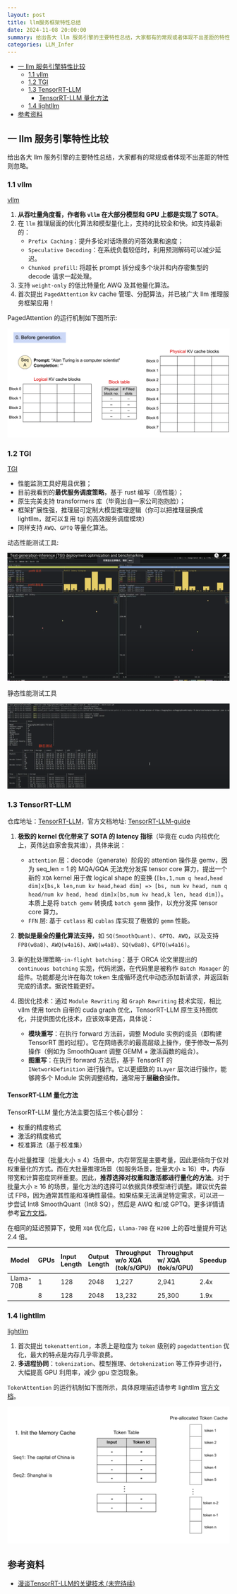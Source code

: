 ```yaml
---
layout: post
title: llm服务框架特性总结
date: 2024-11-08 20:00:00
summary: 给出各大 llm 服务引擎的主要特性总结，大家都有的常规或者体现不出差距的特性则忽略。
categories: LLM_Infer
---
```


- [一 llm 服务引擎特性比较](#一-llm-服务引擎特性比较)
  - [1.1 vllm](#11-vllm)
  - [1.2 TGI](#12-tgi)
  - [1.3 TensorRT-LLM](#13-tensorrt-llm)
    - [TensorRT-LLM 量化方法](#tensorrt-llm-量化方法)
  - [1.4 lightllm](#14-lightllm)
- [参考资料](#参考资料)

## 一 llm 服务引擎特性比较

给出各大 llm 服务引擎的主要特性总结，大家都有的常规或者体现不出差距的特性则忽略。

### 1.1 vllm

[vllm](https://github.com/vllm-project/vllm)

1. **从吞吐量角度看，作者称 `vllm` 在大部分模型和 GPU 上都是实现了 SOTA**。
2. 在 `llm` 推理层面的优化算法和模型量化上，支持的比较全和快。如支持最新的：
    - `Prefix Caching`：提升多论对话场景的问答效果和速度；
    - `Speculative Decoding`：在系统负载较低时，利用预测解码可以减少延迟。
    - `Chunked prefill`: 将超长 prompt 拆分成多个块并和内存密集型的 decode 请求一起处理。
3. 支持 `weight-only` 的低比特量化 AWQ 及其他量化算法。
4. 首次提出 `PagedAttention` kv cache 管理、分配算法，并已被广大 llm 推理服务框架应用！

PagedAttention 的运行机制如下图所示:

![paged_attn](../images/llm_serving_compare/paged_attn.gif)

### 1.2 TGI

[TGI](https://github.com/huggingface/text-generation-inference)

- 性能监测工具好用且优雅；
- 目前我看到的**最优服务调度策略**，基于 rust 编写（高性能）；
- 原生完美支持 transformers 库（毕竟出自一家公司抱抱脸）；
- 框架扩展性强，推理层可定制大模型推理逻辑（你可以把推理层换成 lightllm，就可以复用 tgi 的高效服务调度模块）
- 同样支持 `AWQ`、`GPTQ` 等量化算法。

动态性能测试工具:

![serving_test](../images/llm_serving_compare/serving_test.png)

静态性能测试工具

![static_test](../images/llm_serving_compare/static_test.png)

### 1.3 TensorRT-LLM

仓库地址：[TensorRT-LLM](https://github.com/NVIDIA/TensorRT-LLM)，官方文档地址: [TensorRT-LLM-guide](https://nvidia.github.io/TensorRT-LLM/quick-start-guide.html)

1. **极致的 kernel 优化带来了 SOTA 的 latency 指标**（毕竟在 cuda 内核优化上，英伟达自家舍我其谁），具体来说：
    - `attention` 层：decode（generate）阶段的 attention 操作是 gemv，因为 seq_len = 1 的 MQA/GQA 无法充分发挥 tensor core 算力，提出一个新的 `XQA` kernel 用于做 logical shape 的变换 (`[bs,1,num q head,head dim]x[bs,k len,num kv head,head dim] => [bs, num kv head, num q head/num kv head, head dim]x[bs,num kv head,k len, head dim]`）。本质上是将 `batch gemv` 转换成 `batch gemm` 操作，以充分发挥 tensor core 算力。
    - `FFN` 层: 基于 `cutlass` 和 `cublas` 库实现了极致的 `gemm` 性能。

2. **貌似是最全的量化算法支持**，如 `SQ(SmoothQuant)`、`GPTQ`、`AWQ`，以及支持 `FP8(w8a8)、AWQ(w4a16)、AWQ(w4a8)、SQ(w8a8)、GPTQ(w4a16)`。
3. 新的批处理策略-`in-flight batching`：基于 ORCA 论文里提出的 `continuous batching` 实现，代码闭源，在代码里是被称作 `Batch Manager` 的组件。功能都是允许在每次 token 生成循环迭代中动态添加新请求，并返回新完成的请求。据说性能更好。
4. 图优化技术：通过 `Module Rewriting` 和 `Graph Rewriting` 技术实现，相比 vllm 使用 torch 自带的 cuda graph 优化，TensorRT-LLM 原生支持图优化，并提供图优化技术，应该效率更高，具体说：
   - **模块重写**：在执行 forward 方法前，调整 Module 实例的成员（即构建 TensorRT 图的过程）。它在网络表示的最高层级上操作，便于修改一系列操作（例如为 SmoothQuant 调整 GEMM + 激活函数的组合）。
   - **图重写**：在执行 forward 方法后，基于 TensorRT 的 `INetworkDefinition` 进行操作。它以更细致的 `ILayer` 层次进行操作，能够跨多个 Module 实例调整结构，通常用于**层融合**操作。

#### TensorRT-LLM 量化方法

TensorRT-LLM 量化方法主要包括三个核心部分：

- 权重的精度格式
- 激活的精度格式
- 校准算法（基于校准集）

在小批量推理（批量大小 ≤ 4）场景中，内存带宽是主要考量，因此更倾向于仅对权重量化的方式。而在大批量推理场景（如服务场景，批量大小 ≥ 16）中，内存带宽和计算密度同样重要。因此，**推荐选择对权重和激活都进行量化的方法**。对于批量大小 ≥ 16 的场景，量化方法的选择可以依据具体模型进行调整。建议优先尝试 FP8，因为通常其性能和准确性最佳。如果结果无法满足特定需求，可以进一步尝试 Int8 SmoothQuant（Int8 SQ），然后是 AWQ 和/或 GPTQ。更多详情请参考[官方文档](https://github.com/NVIDIA/TensorRT-LLM/blob/main/docs/source/blogs/quantization-in-TRT-LLM.md)。

在相同的延迟预算下，使用 `XQA` 优化后，`Llama-70B` 在 `H200` 上的吞吐量提升可达 2.4 倍。

|Model     |GPUs | Input Length | Output Length | Throughput w/o XQA (tok/s/GPU) | Throughput w/ XQA (tok/s/GPU) | Speedup |
|:---------|:----|:-------------|:--------------|:-------------------|:------------------|:--------|
|Llama-70B |   1 |          128 |          2048 |              1,227 |             2,941 | 2.4x
|          |   8 |          128 |          2048 |             13,232 |            25,300 | 1.9x

### 1.4 lightllm

[lightllm](https://github.com/ModelTC/lightllm)

1. 首次提出 `tokenattention`，本质上是粒度为 `token` 级别的 `pagedattention` 优化，最大的特点是内存几乎零浪费。
2. **多进程协同**：`tokenization`、模型推理、`detokenization` 等工作异步进行，大幅提高 GPU 利用率，减少 gpu 空泡现象。

`TokenAttention` 的运行机制如下图所示，具体原理描述请参考 lightllm [官方文档](https://lightllm-cn.readthedocs.io/en/latest/dev/token_attention.html)。

![token_attn](../images/llm_serving_compare/token_attn.gif)

## 参考资料

- [漫谈TensorRT-LLM的关键技术 (未完待续)](https://zhuanlan.zhihu.com/p/917457226)